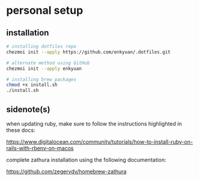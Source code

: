 # personal setup

## installation
```bash
# installing dotfiles repo
chezmoi init --apply https://github.com/enkyuan/.dotfiles.git

# alternate method using GitHub
chezmoi init --apply enkyuan

# installing brew packages
chmod +x install.sh
./install.sh
```

## sidenote(s)

when updating ruby, make sure to follow the instructions highlighted in these docs:

https://www.digitalocean.com/community/tutorials/how-to-install-ruby-on-rails-with-rbenv-on-macos

complete zathura installation using the following documentation:

https://github.com/zegervdv/homebrew-zathura
